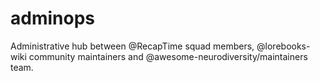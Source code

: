# adminops
Administrative hub between @RecapTime squad members, @lorebooks-wiki community maintainers and @awesome-neurodiversity/maintainers team.
